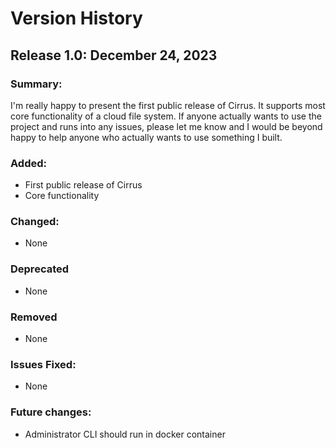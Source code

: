 # Version History 

## Release 1.0: December 24, 2023

### Summary:
I'm really happy to present the first public release of Cirrus. It supports most core functionality of a cloud file system. If anyone actually wants to use the project and runs into any issues, please let me know and I would be beyond happy to help anyone who actually wants to use something I built.

### Added:
- First public release of Cirrus
- Core functionality

### Changed:
- None

### Deprecated
- None

### Removed
- None

### Issues Fixed:
- None

### Future changes:
- Administrator CLI should run in docker container




